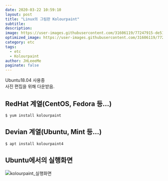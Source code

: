 ```yaml
---
date: 2020-03-22 10:59:10
layout: post
title: "Linux의 그림판 Kolourpaint"
subtitle:
description:
image: https://user-images.githubusercontent.com/31606119/77247915-de51ce80-6c78-11ea-897a-59896b5e17a7.png
optimized_image: https://user-images.githubusercontent.com/31606119/77247915-de51ce80-6c78-11ea-897a-59896b5e17a7.png
category: etc
tags:
  - etc
  - Kolourpaint
author: JHLeeeMe
paginate: false
---
```


Ubuntu18.04 사용중  
사진 편집을 위해 다운받음.  

## RedHat 계열(CentOS, Fedora 등...)
```$ yum install kolourpaint```  

## Devian 계열(Ubuntu, Mint 등...)
```$ apt install kolourpaint4```

## Ubuntu에서의 실행화면
![kolourpaint_실행화면](https://user-images.githubusercontent.com/31606119/77247915-de51ce80-6c78-11ea-897a-59896b5e17a7.png)
